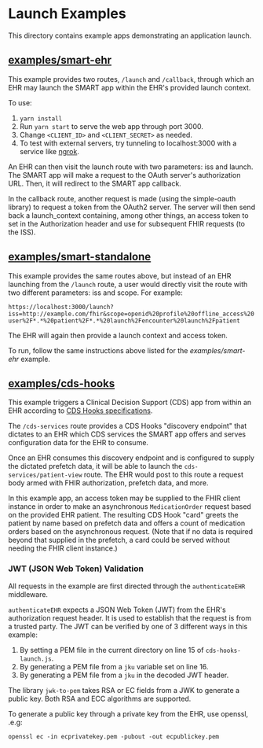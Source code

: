 # Launch Examples

This directory contains example apps demonstrating an application launch.

## [examples/smart-ehr](./examples/smart-ehr)

This example provides two routes, `/launch` and `/callback`, through which an EHR
may launch the SMART app within the EHR's provided launch context.

To use:
1. `yarn install`
2. Run `yarn start` to serve the web app through port 3000.
3. Change `<CLIENT_ID>` and `<CLIENT_SECRET>` as needed.
4. To test with external servers, try tunneling to localhost:3000 with a service like [ngrok](http://ngrok.com/).

An EHR can then visit the launch route with two parameters: iss and launch. The
SMART app will make a request to the OAuth server's authorization URL.
Then, it will redirect to the SMART app callback.

In the callback route, another request is made (using the simple-oauth
library) to request a token from the OAuth2 server. The server will then
send back a launch_context containing, among other things, an access token to
set in the Authorization header and use for subsequent FHIR requests (to the
ISS).

## [examples/smart-standalone](./examples/smart-standalone)

This example provides the same routes above,
but instead of an EHR launching from the `/launch` route, a user would directly
visit the route with two different parameters: iss and scope. For example:

`https://localhost:3000/launch?iss=http://example.com/fhir&scope=openid%20profile%20offline_access%20user%2F*.*%20patient%2F*.*%20launch%2Fencounter%20launch%2Fpatient`

The EHR will again then provide a launch context and access token.

To run, follow the same instructions above listed for the *examples/smart-ehr* example.

## [examples/cds-hooks](./examples/cds-hooks)

This example triggers a Clinical Decision Support (CDS) app from within an EHR according to [CDS Hooks specifications](https://cds-hooks.org/specification/1.0/).

The `/cds-services` route provides a CDS Hooks "discovery endpoint" that dictates to an EHR which
CDS services the SMART app offers and serves configuration data for the EHR to consume.

Once an EHR consumes this discovery endpoint and is configured to supply the dictated prefetch data,
it will be able to launch the `cds-services/patient-view` route. The EHR would post to this route a request body armed with FHIR authorization, prefetch data, and more.

In this example app, an access token may be supplied to the FHIR client instance in order to make an asynchronous `MedicationOrder` request based on the provided EHR patient. The resulting CDS Hook "card" greets the patient
by name based on prefetch data and offers a count of medication orders based on the asynchronous request.
(Note that if no data is required beyond that supplied in the prefetch, a card could be served without needing the FHIR client instance.)

### JWT (JSON Web Token) Validation

All requests in the example are first directed through the `authenticateEHR` middleware.

`authenticateEHR` expects a JSON Web Token (JWT) from the EHR's authorization request header. It is used to establish that the request is from a trusted party. The JWT can be verified by one of 3 different ways in this example:

  1) By setting a PEM file in the current directory on line 15 of `cds-hooks-launch.js`.
  2) By generating a PEM file from a `jku` variable set on line 16.
  3) By generating a PEM file from a `jku` in the decoded JWT header.

The library `jwk-to-pem` takes RSA or EC fields from a JWK to generate a public key. Both RSA and ECC algorithms are supported.

To generate a public key through a private key from the EHR, use openssl, .e.g:

`openssl ec -in ecprivatekey.pem -pubout -out ecpublickey.pem`
